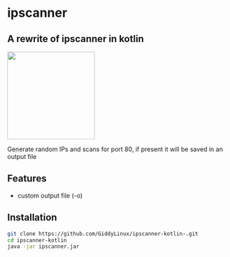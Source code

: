 # ipscanner
## A rewrite of ipscanner in kotlin

<img src="https://kotlinlang.org/docs/images/kotlin-logo.png" width="200"/>



Generate random IPs and scans for port 80, 
if present it will be saved in an output file



## Features

- custom output file (-o)


## Installation




```sh
git clone https://github.com/GiddyLinux/ipscanner-kotlin-.git
cd ipscanner-kotlin
java -jar ipscanner.jar
```

